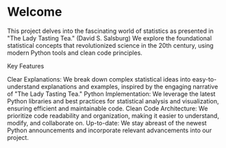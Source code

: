 # Welcome
This project delves into the fascinating world of statistics as presented in "The Lady Tasting Tea." (David S. Salsburg) We explore the foundational statistical concepts that revolutionized science in the 20th century, using modern Python tools and clean code principles.

Key Features

Clear Explanations: We break down complex statistical ideas into easy-to-understand explanations and examples, inspired by the engaging narrative of "The Lady Tasting Tea."
Python Implementation: We leverage the latest Python libraries and best practices for statistical analysis and visualization, ensuring efficient and maintainable code.
Clean Code Architecture: We prioritize code readability and organization, making it easier to understand, modify, and collaborate on.
Up-to-date: We stay abreast of the newest Python announcements and incorporate relevant advancements into our project.
